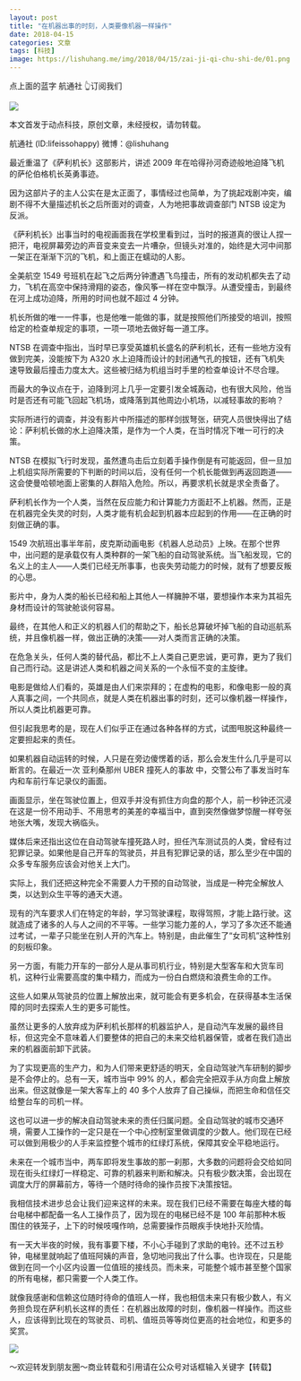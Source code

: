 ```yaml
---
layout: post
title: "在机器出事的时刻，人类要像机器一样操作"
date: 2018-04-15
categories: 文章
tags: [科技]
image: https://lishuhang.me/img/2018/04/15/zai-ji-qi-chu-shi-de/01.png
---
```


点上面的蓝字 航通社 👆订阅我们

![](https://mmbiz.qpic.cn/mmbiz_png/AdRKyBVLoHLdd7kXqMWoQVpL9yLH1CxicGvD4PkSAWzJjNDfK0yhIB0bkA9wyzFAadnQ9j72gZL43pYTpCV5lWg/640?wx_fmt=png)

本文首发于动点科技，原创文章，未经授权，请勿转载。

航通社 (ID:lifeissohappy) 微博：@lishuhang

最近重温了《萨利机长》这部影片，讲述 2009 年在哈得孙河奇迹般地迫降飞机的萨伦伯格机长英勇事迹。

因为这部片子的主人公实在是太正面了，事情经过也简单，为了挑起戏剧冲突，编剧不得不大量描述机长之后所面对的调查，人为地把事故调查部门 NTSB 设定为反派。

《萨利机长》出事当时的电视画面我在学校里看到过，当时的报道真的很让人捏一把汗，电视屏幕旁边的声音变来变去一片嘈杂，但镜头对准的，始终是大河中间那一架正在渐渐下沉的飞机，和上面正在蠕动的人影。

全美航空 1549 号班机在起飞之后两分钟遭遇飞鸟撞击，所有的发动机都失去了动力，飞机在高空中保持滑翔的姿态，像风筝一样在空中飘浮。从遭受撞击，到最终在河上成功迫降，所用的时间也就不超过 4 分钟。

机长所做的唯一一件事，也是他唯一能做的事，就是按照他们所接受的培训，按照给定的检查单规定的事项，一项一项地去做好每一道工序。

NTSB 在调查中指出，当时早已享受英雄机长盛名的萨利机长，还有一些地方没有做到完美，没能按下为 A320 水上迫降而设计的封闭通气孔的按钮，还有飞机失速导致最后撞击力度太大。这些被归结为机组当时手里的检查单设计不尽合理。

而最大的争议点在于，迫降到河上几乎一定要引发全城轰动，也有很大风险，他当时是否还有可能飞回起飞机场，或降落到其他周边小机场，以减轻事故的影响？

实际所进行的调查，并没有影片中所描述的那样剑拔弩张，研究人员很快得出了结论：萨利机长做的水上迫降决策，是作为一个人类，在当时情况下唯一可行的决策。

NTSB 在模拟飞行时发现，虽然遭鸟击后立刻着手操作倒是有可能返回，但一旦加上机组实际所需要的下判断的时间以后，没有任何一个机长能做到再返回跑道——这会使曼哈顿地面上密集的人群陷入危险。所以，再要求机长就是求全责备了。

萨利机长作为一个人类，当然在反应能力和计算能力方面赶不上机器。然而，正是在机器完全失灵的时刻，人类才能有机会起到机器本应起到的作用——在正确的时刻做正确的事。

1549 次航班出事半年前，皮克斯动画电影《机器人总动员》上映。在那个世界中，出问题的是承载仅有人类种群的一架飞船的自动驾驶系统。当飞船发现，它的名义上的主人——人类们已经无所事事，也丧失劳动能力的时候，就有了想要反叛的心思。

影片中，身为人类的船长已经和船上其他人一样臃肿不堪，要想操作本来为其祖先身材而设计的驾驶舱谈何容易。

最终，在其他人和正义的机器人们的帮助之下，船长总算破坏掉飞船的自动巡航系统，并且像机器一样，做出正确的决策——对人类而言正确的决策。

在危急关头，任何人类的替代品，都比不上人类自己更忠诚，更可靠，更为了我们自己而行动。这是讲述人类和机器之间关系的一个永恒不变的主旋律。

电影是做给人们看的，英雄是由人们来崇拜的；在虚构的电影，和像电影一般的真人真事之间，一个共同点，就是人类在机器出事的时刻，还可以像机器一样操作，所以人类比机器更可靠。

但引起我思考的是，现在人们似乎正在通过各种各样的方式，试图甩脱这种最终一定要担起来的责任。

如果机器自动运转的时候，人只是在旁边傻愣着的话，那么会发生什么几乎是可以断言的。在最近一次 亚利桑那州 UBER 撞死人的事故 中，交警公布了事发当时车内和车前行车记录仪的画面。

画面显示，坐在驾驶位置上，但双手并没有抓住方向盘的那个人，前一秒钟还沉浸在这是一份不用动手、不用思考的美差的幸福当中，直到突然像做梦惊醒一样夸张地张大嘴，发现大祸临头。

媒体后来还指出这位在自动驾驶车撞死路人时，担任汽车测试员的人类，曾经有过犯罪记录。如果他是自己开车的驾驶员，并且有犯罪记录的话，那么至少在中国的众多专车服务应该会对他关上大门。

实际上，我们还把这种完全不需要人力干预的自动驾驶，当成是一种完全解放人类，以达到众生平等的通天大道。

现有的汽车要求人们在特定的年龄，学习驾驶课程，取得驾照，才能上路行驶。这就造成了诸多的人与人之间的不平等。一些学习能力差的人，学习了多次还不能通过考试，一辈子只能坐在别人开的汽车上。特别是，由此催生了“女司机”这种性别的刻板印象。

另一方面，有能力开车的一部分人是从事司机行业，特别是大型客车和大货车司机，这种行业需要高度的集中精力，而成为一份白白燃烧和浪费生命的工作。

这些人如果从驾驶员的位置上解放出来，就可能会有更多机会，在获得基本生活保障的同时去探索人生的更多可能性。

虽然让更多的人放弃成为萨利机长那样的机器监护人，是自动汽车发展的最终目标，但这完全不意味着人们要整体的把自己的未来交给机器保管，或者在我们造出来的机器面前卸下武装。

为了实现更高的生产力，和为人们带来更舒适的明天，全自动驾驶汽车研制的脚步是不会停止的。总有一天，城市当中 99% 的人，都会完全把双手从方向盘上解放出来。但这就像是一架大客车上的 40 多个人放弃了自己操纵，而把生命和信任交给整台车的司机一样。

这也可以进一步的解决自动驾驶未来的责任归属问题。全自动驾驶的城市交通环境，需要人工操作的一定只是在一个中心控制室里做调度的少数人。他们现在已经可以做到用极少的人手来监控整个城市的红绿灯系统，保障其安全平稳地运行。

未来在一个城市当中，两车即将发生事故的那一刹那，大多数的问题将会交给如同现在街头红绿灯一样稳定、可靠的机器来判断和解决。只有极少数决策，会出现在调度大厅的屏幕前方，等待一个随时待命的操作员按下决策按钮。

我相信技术进步总会让我们迎来这样的未来。现在我们已经不需要在每座大楼的每台电梯中都配备一名人工操作员了，因为现在的电梯已经不是 100 年前那种木板围住的铁笼子，上下的时候吱嘎作响，总需要操作员眼疾手快地扑灭险情。

有一天大半夜的时候，我有事要下楼，不小心手碰到了求助的电铃。还不过五秒钟，电梯里就响起了值班阿姨的声音，急切地问我出了什么事。也许现在，只是能做到在同一个小区内设置一位值班的接线员。而未来，可能整个城市甚至整个国家的所有电梯，都只需要一个人类工作。

就像我感谢和信赖这位随时待命的值班人一样，我也相信未来只有极少数人，有义务担负现在萨利机长这样的责任：在机器出故障的时刻，像机器一样操作。而这些人，应该得到比现在的驾驶员、司机、值班员等等岗位更高的社会地位，和更多的奖赏。

![](https://lishuhang.me/img/2018/04/15/zai-ji-qi-chu-shi-de/01.png)

～欢迎转发到朋友圈～商业转载和引用请在公众号对话框输入关键字【转载】